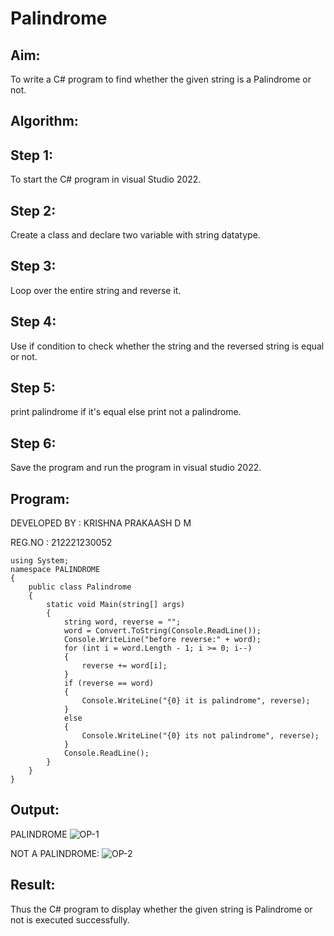# Palindrome


## Aim:
To write a C# program to find whether the given string is a Palindrome or not.
## Algorithm:
## Step 1:
To start the C# program in visual Studio 2022.

## Step 2:
Create a class and declare two variable with string datatype.

## Step 3:
Loop over the entire string and reverse it.

## Step 4:
Use if condition to check whether the string and the reversed string is equal or not.

## Step 5:
print palindrome if it's equal else print not a palindrome.

## Step 6:
Save the program and run the program in visual studio 2022.
## Program:
DEVELOPED BY : KRISHNA PRAKAASH D M 


REG.NO : 212221230052
```
using System;
namespace PALINDROME
{
    public class Palindrome
    {
        static void Main(string[] args)
        {
            string word, reverse = "";
            word = Convert.ToString(Console.ReadLine());
            Console.WriteLine("before reverse:" + word);
            for (int i = word.Length - 1; i >= 0; i--)
            {
                reverse += word[i];
            }
            if (reverse == word)
            {
                Console.WriteLine("{0} it is palindrome", reverse);
            }
            else
            {
                Console.WriteLine("{0} its not palindrome", reverse);
            }
            Console.ReadLine();
        }
    }
}
```

## Output:
PALINDROME
![OP-1](https://user-images.githubusercontent.com/93427144/225880173-fe31c9b1-c816-4ebc-8a5e-8da4ede70006.png)


NOT A PALINDROME:
![OP-2](https://user-images.githubusercontent.com/93427144/225880262-2979e0c8-c225-4889-9c1b-074ead6c5c79.png)


## Result:
Thus the C# program to display whether the given string is Palindrome or not is executed successfully.
